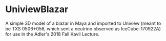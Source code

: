 # UniviewBlazar
A simple 3D model of a blazar in Maya and imported to Uniview (meant to be TXS 0506+056, which sent a neutrino observed as IceCube-170922A) for use in the Adler's 2018 Fall Kavli Lecture.


